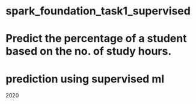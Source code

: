 # spark_foundation_task1_supervised
# Predict the percentage of a student based on the no. of study hours.
# prediction using supervised ml
2020

